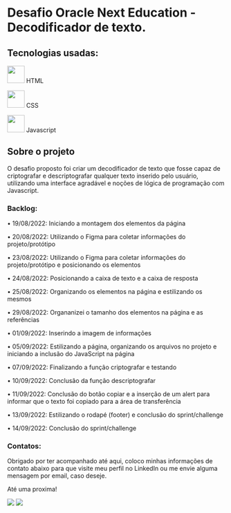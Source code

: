 # Desafio Oracle Next Education - Decodificador de texto.

## Tecnologias usadas:

<img src="https://cdn.jsdelivr.net/gh/devicons/devicon/icons/html5/html5-original.svg" width="40" height="40" /> HTML

 <img src="https://cdn.jsdelivr.net/gh/devicons/devicon/icons/css3/css3-plain-wordmark.svg" width="40" height="40" /> CSS 
 
 <img src="https://cdn.jsdelivr.net/gh/devicons/devicon/icons/javascript/javascript-original.svg" width="40" height="40" /> Javascript
 
 ## Sobre o projeto
 
 O desafio proposto foi criar um decodificador de texto que fosse capaz de criptografar e descriptografar qualquer texto inserido pelo usuário, utilizando uma interface agradável e noções de lógica de programação com Javascript.
 














### Backlog:
• 19/08/2022: Iniciando a montagem dos elementos da página

• 20/08/2022: Utilizando o Figma para coletar informações do projeto/protótipo

• 23/08/2022: Utilizando o Figma para coletar informações do projeto/protótipo e posicionando os elementos

• 24/08/2022: Posicionando a caixa de texto e a caixa de resposta

• 25/08/2022: Organizando os elementos na página e estilizando os mesmos

• 29/08/2022: Organanizei o tamanho dos elementos na página e as referências

• 01/09/2022: Inserindo a imagem de informações

• 05/09/2022: Estilizando a página, organizando os arquivos no projeto e iniciando a inclusão do JavaScript na página

• 07/09/2022: Finalizando a função criptografar e testando

• 10/09/2022: Conclusão da função descriptografar

• 11/09/2022: Conclusão do botão copiar e a inserção de um alert para informar que o texto foi copiado para a área de transferência

• 13/09/2022: Estilizando o rodapé (footer) e conclusão do sprint/challenge

• 14/09/2022: Conclusão do sprint/challenge

### Contatos:

Obrigado por ter acompanhado até aqui, coloco minhas informações de contato abaixo para que visite meu perfil no LinkedIn ou me envie alguma mensagem por email, caso deseje.

Até uma proxima!

<div>

<a href = "mailto:andersonalmeida1008@gmail.com"><img src="https://img.shields.io/badge/Gmail-D14836?style=for-the-badge&logo=gmail&logoColor=white" target="_blank"></a>
<a href="https://www.linkedin.com/in/anderson-sd/" target="_blank"><img src="https://img.shields.io/badge/-LinkedIn-%230077B5?style=for-the-badge&logo=linkedin&logoColor=white" target="_blank"></a>   
</div>

